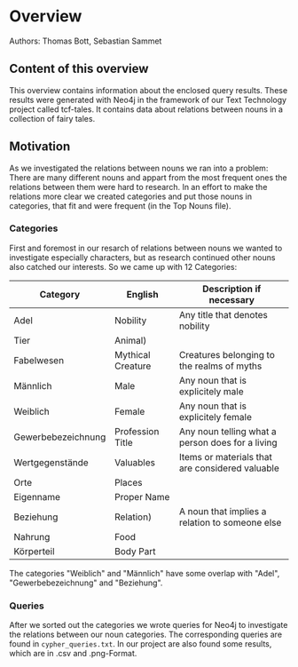 # Overview
Authors: Thomas Bott, Sebastian Sammet
## Content of this overview
This overview contains information about the enclosed query results. These results were generated with Neo4j in the framework of our Text Technology project called tcf-tales. It contains data about relations between nouns in a collection of fairy tales.
## Motivation
As we investigated the relations between nouns we ran into a problem: There are many different nouns and appart from the most frequent ones the relations between them were hard to research. In an effort to make the relations more clear we created categories and put those nouns in categories, that fit and were frequent (in the Top Nouns file).
### Categories
First and foremost in our resarch of relations between nouns we wanted to investigate especially characters, but as research continued other nouns also catched our interests. So we came up with 12 Categories:

Category | English | Description if necessary
-------- | -------- | --------
Adel   | Nobility|Any title that denotes nobility
Tier   |Animal)    
Fabelwesen |Mythical Creature| Creatures belonging to the realms of myths
Männlich |Male|Any noun that is explicitely male
Weiblich |Female|Any noun that is explicitely female
Gewerbebezeichnung |Profession Title| Any noun telling what a person does for a living
Wertgegenstände |Valuables|Items or materials that are considered valuable
Orte      |Places|
Eigenname    |Proper Name|
Beziehung    |Relation)|A noun that implies a relation to someone else
Nahrung     |Food|
Körperteil    |Body Part|

The categories "Weiblich" and "Männlich" have some overlap with "Adel", "Gewerbebezeichnung" and "Beziehung".
### Queries
After we sorted out the categories we wrote queries for Neo4j to investigate the relations between our noun categories. The corresponding queries are found in ``cypher_queries.txt``. In our project are also found some results, which are in .csv and .png-Format.
